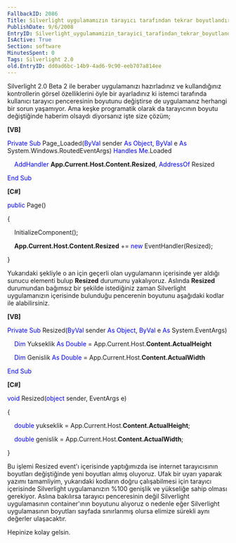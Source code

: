```yaml
---
FallbackID: 2086
Title: Silverlight uygulamamızın tarayıcı tarafından tekrar boyutlandırıldığını nasıl algılarız?
PublishDate: 9/6/2008
EntryID: Silverlight_uygulamamizin_tarayici_tarafindan_tekrar_boyutlandirildigini_nasil_algilariz
IsActive: True
Section: software
MinutesSpent: 0
Tags: Silverlight 2.0
old.EntryID: dd0ad6bc-14b9-4ad6-9c90-eeb707a814ee
---
```

Silverlight 2.0 Beta 2 ile beraber uygulamanızı hazırladınız ve
kullandığınız kontrollerin görsel özelliklerini öyle bir ayarladınız ki
istemci tarafında kullanıcı tarayıcı penceresinin boyutunu değiştirse de
uygulamanız herhangi bir sorun yaşamıyor. Ama keşke programatik olarak
da tarayıcının boyutu değiştiğinde haberim olsaydı diyorsanız işte size
çözüm;

**[VB]**

<span style="color: blue;">Private</span> <span
style="color: blue;">Sub</span> Page\_Loaded(<span
style="color: blue;">ByVal</span> sender <span
style="color: blue;">As</span> <span style="color: blue;">Object</span>,
<span style="color: blue;">ByVal</span> e <span
style="color: blue;">As</span> System.Windows.RoutedEventArgs) <span
style="color: blue;">Handles</span> <span
style="color: blue;">Me</span>.Loaded

    <span style="color: blue;">AddHandler</span>
**App.Current.Host.Content.Resized**, <span
style="color: blue;">AddressOf</span> Resized

<span style="color: blue;">End</span> <span
style="color: blue;">Sub</span>

**[C\#]**

<span style="color: blue;">public</span> Page()

{   

    InitializeComponent();   

    **App.Current.Host.Content.Resized** += <span
style="color: blue;">new</span> EventHandler(Resized);

}

Yukarıdaki şekliyle o an için geçerli olan uygulamanın içerisinde yer
aldığı sunucu elementi bulup **Resized** durumunu yakalıyoruz. Aslında
**Resized** durumundan bağımsız bir şekilde istediğiniz zaman
Silverlight uygulamanızın içerisinde bulunduğu pencerenin boyutunu
aşağıdaki kodlar ile alabilirsiniz.

**[VB]**

<span style="color: blue;">Private</span> <span
style="color: blue;">Sub</span> Resized(<span
style="color: blue;">ByVal</span> sender <span
style="color: blue;">As</span> <span style="color: blue;">Object</span>,
<span style="color: blue;">ByVal</span> e <span
style="color: blue;">As</span> System.EventArgs)

    <span style="color: blue;">Dim</span> Yukseklik <span
style="color: blue;">As</span> <span style="color: blue;">Double</span>
= App.Current.Host.**Content.ActualHeight**

    <span style="color: blue;">Dim</span> Genislik <span
style="color: blue;">As</span> <span style="color: blue;">Double</span>
= App.Current.Host.**Content.ActualWidth**

<span style="color: blue;">End</span> <span
style="color: blue;">Sub</span>

**[C\#]**

<span style="color: blue;">void</span> Resized(<span
style="color: blue;">object</span> sender, EventArgs e)  

{  

    <span style="color: blue;">double</span> yukseklik =
App.Current.Host.**Content.ActualHeight**;  

    <span style="color: blue;">double</span> genislik =
App.Current.Host.**Content.ActualWidth**; 

}

Bu işlemi Resized event'ı içerisinde yaptığımızda ise internet
tarayıcısının boyutları değiştiğinde yeni boyutları almış oluyoruz. Ufak
bir uyarı yaparak yazımı tamamliyim, yukarıdaki kodların doğru
çalışabilmesi için tarayıcı içerisinde Silverlight uygulamanızın %100
genişlik ve yükseliğe sahip olması gerekiyor. Aslına bakılırsa tarayıcı
penceresinin değil Silverlight uygulamasının container'ının boyutunu
alıyoruz o nedenle eğer Silverlight uygulamasının boyutları sayfada
sınırlanmış olursa elimize sürekli aynı değerler ulaşacaktır.

Hepinize kolay gelsin.


